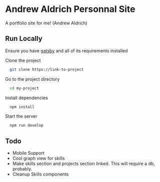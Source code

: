 # Andrew Aldrich Personnal Site

A portfolio site for me! (Andrew Aldrich)

## Run Locally

Ensure you have [gatsby](https://www.gatsbyjs.com/docs/tutorial/part-0/#installation-guide) and all of its requirements installed

Clone the project

```bash
  git clone https://link-to-project
```

Go to the project directory

```bash
  cd my-project
```

Install dependencies

```bash
  npm install
```

Start the server

```bash
  npm run develop
```

## Todo

- Mobile Support
- Cool graph view for skills
- Make skills section and projects section linked. This will require a db, probably.
- Cleanup Skills components
